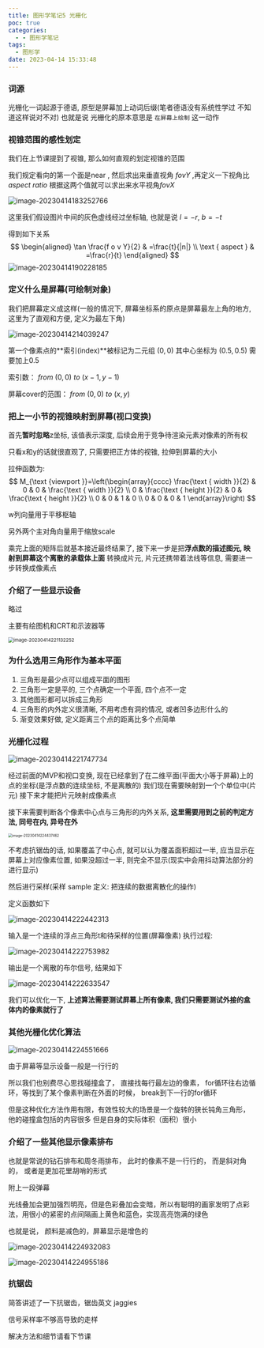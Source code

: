 ```yaml
---
title: 图形学笔记5 光栅化
poc: true
categories:
  - - 图形学笔记
tags:
  - 图形学
date: 2023-04-14 15:33:48
---
```


### 词源

光栅化一词起源于德语, 原型是屏幕加上动词后缀(笔者德语没有系统性学过 不知道这样说对不对) 也就是说 光栅化的原本意思是 `在屏幕上绘制` 这一动作

### 视锥范围的感性划定

我们在上节课提到了视锥, 那么如何直观的划定视锥的范围

我们规定看向的第一个面是near , 然后求出来垂直视角 $fovY$ ,再定义一下视角比 $aspect \ ratio$ 根据这两个值就可以求出来水平视角$fovX$ 

![image-20230414183252766](https://raw.githubusercontent.com/Valkierja/ALLPIC/main/img/202304141832803.png)

 这里我们假设图片中间的灰色虚线经过坐标轴, 也就是说 $l=-r,$ $b=-t$

得到如下关系
$$
\begin{aligned}
\tan \frac{f o v Y}{2} & =\frac{t}{|n|} \\
\text { aspect } & =\frac{r}{t}
\end{aligned}
$$
![image-20230414190228185](https://raw.githubusercontent.com/Valkierja/ALLPIC/main/img/202304141902223.png)

### 定义什么是屏幕(可绘制对象)

我们把屏幕定义成这样(一般的情况下, 屏幕坐标系的原点是屏幕最左上角的地方, 这里为了直观和方便, 定义为最左下角)

![image-20230414214039247](https://raw.githubusercontent.com/Valkierja/ALLPIC/main/img/202304142140284.png)

第一个像素点的**索引(index)**被标记为二元组 $(0,0)$ 其中心坐标为 $(0.5,0.5)$ 需要加上0.5

索引数： $from \ (0,0)\ to \ (x-1,y-1)$

屏幕cover的范围： $from \ (0,0)\ to \ (x,y)$



### 把上一小节的视锥映射到屏幕(视口变换)

首先**暂时忽略**z坐标, 该值表示深度, 后续会用于竞争待渲染元素对像素的所有权

只看x和y的话就很直观了, 只需要把正方体的视锥, 拉伸到屏幕的大小

拉伸函数为:
$$
M_{\text {viewport }}=\left(\begin{array}{cccc}
\frac{\text { width }}{2} & 0 & 0 & \frac{\text { width }}{2} \\
0 & \frac{\text { height }}{2} & 0 & \frac{\text { height }}{2} \\
0 & 0 & 1 & 0 \\
0 & 0 & 0 & 1
\end{array}\right)
$$


w列向量用于平移枢轴

另外两个主对角向量用于缩放scale

乘完上面的矩阵后就基本接近最终结果了, 接下来一步是把**浮点数的描述图元, 映射到屏幕这个离散的承载体上面** 转换成片元, 片元还携带着法线等信息, 需要进一步转换成像素点

### 介绍了一些显示设备

略过

主要有绘图机和CRT和示波器等



<img src="https://raw.githubusercontent.com/Valkierja/ALLPIC/main/img/202304142211303.png" alt="image-20230414221132252" style="zoom: 67%;" />





### 为什么选用三角形作为基本平面

1. 三角形是最少点可以组成平面的图形
2. 三角形一定是平的, 三个点确定一个平面, 四个点不一定
3. 其他图形都可以拆成三角形
4. 三角形的内外定义很清晰, 不用考虑有洞的情况, 或者凹多边形什么的
5. 渐变效果好做, 定义距离三个点的距离比多个点简单





### 光栅化过程

![image-20230414221747734](https://raw.githubusercontent.com/Valkierja/ALLPIC/main/img/202304142217781.png)

经过前面的MVP和视口变换, 现在已经拿到了在二维平面(平面大小等于屏幕)上的点的坐标(是浮点数的连续坐标, 不是离散的) 我们现在需要映射到一个个单位中(片元) 接下来才能把片元映射成像素点

接下来需要判断各个像素中心点与三角形的内外关系, **这里需要用到之前的判定方法, 同号在内, 异号在外**

<img src="https://raw.githubusercontent.com/Valkierja/ALLPIC/main/img/202304142244503.png" alt="image-20230414224437462" style="zoom:50%;" />

不考虑抗锯齿的话, 如果覆盖了中心点, 就可以认为覆盖面积超过一半, 应当显示在屏幕上对应像素位置, 如果没超过一半, 则完全不显示(现实中会用抖动算法部分的进行显示)

然后进行采样(采样 sample 定义: 把连续的数据离散化的操作) 

定义函数如下

![image-20230414222442313](https://raw.githubusercontent.com/Valkierja/ALLPIC/main/img/202304142224341.png)

输入是一个连续的浮点三角形t和待采样的位置(屏幕像素) 执行过程:

![image-20230414222753982](https://raw.githubusercontent.com/Valkierja/ALLPIC/main/img/202304142227005.png)

输出是一个离散的布尔信号, 结果如下

![image-20230414222633547](https://raw.githubusercontent.com/Valkierja/ALLPIC/main/img/202304142226580.png)



我们可以优化一下, **上述算法需要测试屏幕上所有像素, 我们只需要测试外接的盒体内的像素就行了**

### 其他光栅化优化算法

![image-20230414224551666](https://raw.githubusercontent.com/Valkierja/ALLPIC/main/img/202304142245705.png)

由于屏幕等显示设备一般是一行行的

所以我们也别费尽心思找碰撞盒了， 直接找每行最左边的像素， for循环往右边循环，等找到了某个像素判断在外面的时候， break到下一行的for循环



但是这种优化方法作用有限，有效性较大的场景是一个旋转的狭长钝角三角形， 他的碰撞盒包括的内容很多 但是自身的实际体积（面积）很小



### 介绍了一些其他显示像素排布

也就是常说的钻石排布和周冬雨排布， 此时的像素不是一行行的， 而是斜对角的， 或者是更加花里胡哨的形式

附上一段弹幕

光线叠加会更加强烈明亮，但是色彩叠加会变暗，所以有聪明的画家发明了点彩法，用很小的紧密的点间隔画上黄色和蓝色，实现高亮饱满的绿色

也就是说， 颜料是减色的，屏幕显示是增色的

![image-20230414224932083](https://raw.githubusercontent.com/Valkierja/ALLPIC/main/img/202304142249175.png)

![image-20230414224955186](https://raw.githubusercontent.com/Valkierja/ALLPIC/main/img/202304142249248.png)

### 抗锯齿

简答讲述了一下抗锯齿，锯齿英文 jaggies

信号采样率不够高导致的走样

解决方法和细节请看下节课 
